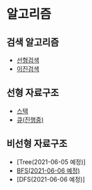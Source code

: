 # 알고리즘

## 검색 알고리즘
* [선형검색](./Search_Algorithm/linear_search.py)
* [이진검색](./Search_Algorithm/binary_search.py)


## 선형 자료구조
* [스택](./Stack)
* [큐(진행중)](./Queue)

## 비선형 자료구조
* [Tree(2021-06-05 예정)]
* [BFS(2021-06-06 예정)](./Graph)
* [DFS(2021-06-06 예정)]
